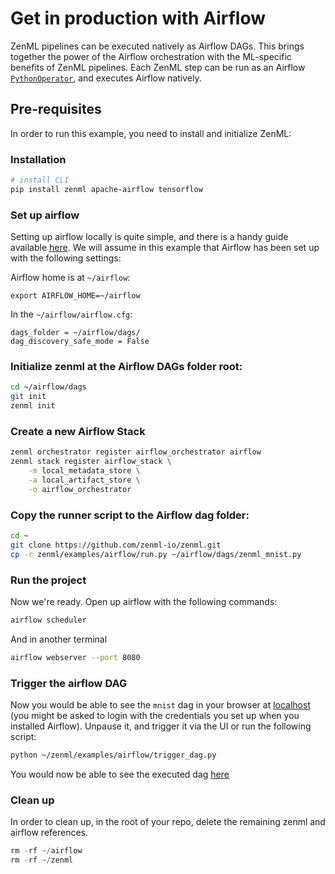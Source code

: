 # Get in production with Airflow
ZenML pipelines can be executed natively as Airflow DAGs. This brings together the power of the Airflow 
orchestration with the ML-specific benefits of ZenML pipelines. Each ZenML step can be run as an Airflow 
[`PythonOperator`](https://airflow.apache.org/docs/apache-airflow/stable/howto/operator/python.html), and 
executes Airflow natively.

## Pre-requisites
In order to run this example, you need to install and initialize ZenML:

### Installation
```bash
# install CLI
pip install zenml apache-airflow tensorflow
```

### Set up airflow
Setting up airflow locally is quite simple, and there is a handy guide available 
[here](https://airflow.apache.org/docs/apache-airflow/stable/start/local.html). 
We will assume in this example that Airflow has been set up with the following settings:

Airflow home is at `~/airflow`:
```
export AIRFLOW_HOME=~/airflow
```

In the `~/airflow/airflow.cfg`:
```
dags_folder = ~/airflow/dags/
dag_discovery_safe_mode = False
```

### Initialize zenml at the Airflow DAGs folder root:
```bash
cd ~/airflow/dags
git init
zenml init
```

### Create a new Airflow Stack
```bash
zenml orchestrator register airflow_orchestrator airflow
zenml stack register airflow_stack \
    -m local_metadata_store \
    -a local_artifact_store \
    -o airflow_orchestrator
```

### Copy the runner script to the Airflow dag folder:
```bash
cd ~
git clone https://github.com/zenml-io/zenml.git
cp -r zenml/examples/airflow/run.py ~/airflow/dags/zenml_mnist.py
```

### Run the project
Now we're ready. Open up airflow with the following commands:

```bash
airflow scheduler
```
And in another terminal
```bash
airflow webserver --port 8080
```

### Trigger the airflow DAG
Now you would be able to see the `mnist` dag in your browser at [localhost](http://0.0.0.0:8080/) (you might be asked to login with 
the credentials you set up when you installed Airflow). Unpause it, and trigger it via the UI or run the 
following script:

```bash
python ~/zenml/examples/airflow/trigger_dag.py
```

You would now be able to see the executed dag [here](http://0.0.0.0:8080/tree?dag_id=mnist)

### Clean up
In order to clean up, in the root of your repo, delete the remaining zenml and airflow references.

```python
rm -rf ~/airflow
rm -rf ~/zenml
```
